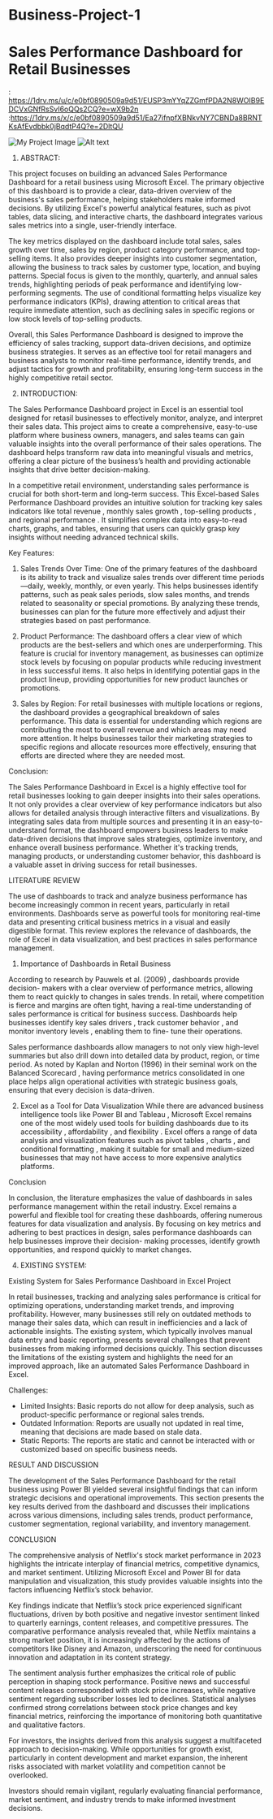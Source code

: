 # Business-Project-1

# Sales Performance Dashboard for Retail Businesses

: https://1drv.ms/u/c/e0bf0890509a9d51/EUSP3mYYqZZGmfPDA2N8WOIB9EDCVxGNfRsSvI6oQQs2CQ?e=wX9b2n
:https://1drv.ms/x/c/e0bf0890509a9d51/Ea27ifnpfXBNkvNY7CBNDa8BRNTKsAfEvdbbk0jBqdtP4Q?e=2DltQU

![My Project Image]([https://github.com/username/repositoryname/blob/main/image.png](https://github.com/umangaggarwal55/Business-Project-1/blob/main/BA%20dash..png))
![Alt text]([https://your-image-url.com](https://github.com/umangaggarwal55/Business-Project-1/blob/main/BA%20dash..png?raw=true))


1. ABSTRACT:

This project focuses on building an advanced Sales Performance Dashboard for a retail business using Microsoft Excel. The primary objective of this dashboard is to provide a clear, data-driven overview of the business's sales performance, helping stakeholders make informed decisions. By utilizing Excel's powerful analytical features, such as pivot tables, data slicing, and interactive charts, the dashboard integrates various sales metrics into a single, user-friendly interface.

The key metrics displayed on the dashboard include total sales, sales growth over time, sales by region, product category performance, and top-selling items. It also provides deeper insights into customer segmentation, allowing the business to track sales by customer type, location, and buying patterns. Special focus is given to the monthly, quarterly, and annual sales trends, highlighting periods of peak performance and identifying low-performing segments. The use of conditional formatting helps visualize key performance indicators (KPIs), drawing attention to critical areas that require immediate attention, such as declining sales in specific regions or low stock levels of top-selling products.

Overall, this Sales Performance Dashboard is designed to improve the efficiency of sales tracking, support data-driven decisions, and optimize business strategies. It serves as an effective tool for retail managers and business analysts to monitor real-time performance, identify trends, and adjust tactics for growth and profitability, ensuring long-term success in the highly competitive retail sector.


2. INTRODUCTION:

The  Sales Performance Dashboard  project in  Excel  is an essential tool designed for retasil businesses to effectively monitor, analyze, and interpret their sales data. This project aims to create a comprehensive, easy-to-use platform where business owners, managers, and sales teams can gain valuable insights into the overall performance of their sales operations. The dashboard helps transform raw data into meaningful visuals and metrics, offering a clear picture of the business’s health and providing actionable insights that drive better decision-making.

In a competitive retail environment, understanding sales performance is crucial for both short-term and long-term success. This  Excel-based Sales Performance Dashboard  provides an intuitive solution for tracking key sales indicators like  total revenue ,
 monthly sales growth ,  top-selling products , and  regional performance . It simplifies complex data into easy-to-read charts, graphs, and tables, ensuring that users can quickly grasp key insights without needing advanced technical skills.

 Key Features: 

1.	 Sales Trends Over Time:  One of the primary features of the dashboard is its ability to track and visualize sales trends over different time periods—daily, weekly, monthly, or even yearly. This helps businesses identify patterns, such as peak sales periods, slow sales months, and trends related to seasonality or special promotions. By analyzing these trends, businesses can plan for the future more effectively and adjust their strategies based on past performance.

2.	 Product Performance:  The dashboard offers a clear view of which products are the best-sellers and which ones are underperforming. This feature is crucial for  inventory management, as businesses can optimize stock levels by focusing on popular products while reducing investment in less successful items. It also helps in identifying potential gaps in the product lineup, providing opportunities for new product launches or promotions.

3.	 Sales by Region:  For retail businesses with multiple locations or regions, the dashboard provides a geographical breakdown of sales performance. This data is essential for understanding which regions are contributing the most to overall revenue and which areas may need more attention. It helps businesses tailor their marketing strategies to specific regions and allocate resources more effectively, ensuring that efforts are directed where they are needed most.

 Conclusion: 

The  Sales Performance Dashboard in Excel  is a highly effective tool for retail businesses looking to gain deeper insights into their sales operations. It not only provides a clear overview of key performance indicators but also allows for detailed analysis through interactive filters and visualizations. By integrating sales data from multiple sources and presenting it in an easy-to-understand format, the dashboard empowers business leaders to make data-driven decisions that improve sales strategies, optimize inventory, and enhance overall business performance. Whether it's tracking trends, managing products, or understanding customer behavior, this dashboard is a valuable asset in driving success for retail businesses.

LITERATURE REVIEW

The use of  dashboards  to track and analyze business performance has become increasingly common in recent years, particularly in retail environments. Dashboards serve as powerful tools for monitoring real-time data and presenting critical business metrics in a visual and easily digestible format. This review explores the relevance of dashboards, the role of Excel in data visualization, and best practices in sales performance management.

 1. Importance of Dashboards in Retail Business 

According to research by  Pauwels et al. (2009) , dashboards provide decision- makers with a clear overview of performance metrics, allowing them to react quickly to changes in sales trends. In retail, where competition is fierce and margins are often tight, having a real-time understanding of sales performance is critical for business success. Dashboards help businesses identify  key sales drivers , track
 customer behavior , and monitor  inventory levels , enabling them to fine- tune their operations.

 Sales performance dashboards  allow managers to not only view high-level summaries but also drill down into detailed data by product, region, or time period. As noted by  Kaplan and Norton (1996)  in their seminal work on the  Balanced Scorecard , having performance metrics consolidated in one place helps align operational activities with strategic business goals, ensuring that every decision is data-driven.

 2. Excel as a Tool for Data Visualization 
While there are advanced business intelligence tools like  Power BI  and
 Tableau ,  Microsoft Excel  remains one of the most widely used tools for building dashboards due to its  accessibility ,  affordability , and
 flexibility . Excel offers a range of data analysis and visualization features such as  pivot tables ,  charts , and  conditional formatting , making it suitable for small and medium-sized businesses that may not have access to more expensive analytics platforms.
 
 Conclusion 

In conclusion, the literature emphasizes the value of dashboards in  sales performance management  within the retail industry. Excel remains a powerful and flexible tool for creating these dashboards, offering numerous features for data visualization and analysis. By focusing on key metrics and adhering to best practices in design, sales performance dashboards can help businesses improve their decision- making processes, identify growth opportunities, and respond quickly to market changes.

4. EXISTING SYSTEM:

Existing System for Sales Performance Dashboard in Excel Project

In retail businesses, tracking and analyzing sales performance is critical for optimizing operations, understanding market trends, and improving profitability. However, many businesses still rely on outdated methods to manage their sales data, which can result in inefficiencies and a lack of actionable insights. The existing system, which typically involves manual data entry and basic reporting, presents several challenges that prevent businesses from making informed decisions quickly. This section discusses the limitations of the existing system and highlights the need for an improved approach, like an automated Sales Performance Dashboard in Excel.

 Challenges: 
-	 Limited Insights:  Basic reports do not allow for deep analysis, such as product-specific performance or regional sales trends.
-	 Outdated Information:  Reports are usually not updated in real time, meaning that decisions are made based on stale data.
-	 Static Reports:  The reports are static and cannot be interacted with or customized based on specific business needs.

RESULT AND DISCUSSION
 
The development of the Sales Performance Dashboard for the retail business using
Power BI yielded several insightful findings that can inform strategic decisions and operational improvements. This section presents the key results derived from the dashboard and discusses their implications across various dimensions, including sales trends, product performance, customer segmentation, regional variability, and inventory management.

CONCLUSION

The comprehensive analysis of Netflix's stock market performance in 2023 highlights the intricate interplay of financial metrics, competitive dynamics, and market sentiment. Utilizing Microsoft Excel and Power BI for data manipulation and visualization, this study provides valuable insights into the factors influencing Netflix’s stock behavior.

Key findings indicate that Netflix’s stock price experienced significant fluctuations, driven by both positive and negative investor sentiment linked to quarterly earnings, content releases, and competitive pressures. The comparative performance analysis revealed that, while Netflix maintains a strong market position, it is increasingly affected by the actions of competitors like Disney and Amazon, underscoring the need for continuous innovation and adaptation in its content strategy.

The sentiment analysis further emphasizes the critical role of public perception in shaping stock performance. Positive news and successful content releases corresponded with stock price increases, while negative sentiment regarding subscriber losses led to declines. Statistical analyses confirmed strong correlations between stock price changes and key financial metrics, reinforcing the importance of monitoring both quantitative and qualitative factors.

For investors, the insights derived from this analysis suggest a multifaceted approach to decision-making. While opportunities for growth exist, particularly in content development and market expansion, the inherent risks associated with market volatility and competition cannot be overlooked.

Investors should remain vigilant, regularly evaluating financial performance, market sentiment, and industry trends to make informed investment decisions.






